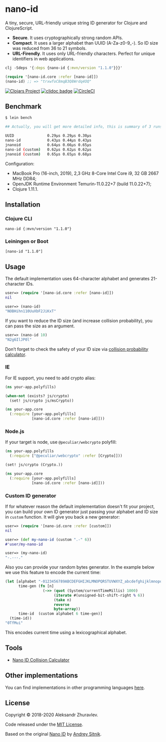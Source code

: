 # nano-id

A tiny, secure, URL-friendly unique string ID generator for Clojure and ClojureScript.

- **Secure**. It uses cryptographically strong random APIs.
- **Compact**. It uses a larger alphabet than UUID (A-Za-z0-9_-). So ID size was reduced from 36 to 21 symbols.
- **URL-Firendly**. It uses only URL-friendly characters. Perfect for unique identifiers in web applications.

```clojure
clj -Sdeps '{:deps {nano-id {:mvn/version "1.1.0"}}}'

(require '[nano-id.core :refer [nano-id]])
(nano-id) ;; => "trxwfoC8mqB3Q8Wrdq4OQ"
```

[![Clojars Project](https://img.shields.io/clojars/v/nano-id.svg)](https://clojars.org/nano-id)
[![cljdoc badge](https://cljdoc.org/badge/nano-id/nano-id)](https://cljdoc.org/d/nano-id/nano-id/CURRENT)
[![CircleCI](https://circleci.com/gh/zelark/nano-id/tree/master.svg?style=svg)](https://circleci.com/gh/zelark/nano-id/tree/master)

## Benchmark

```bash
$ lein bench

## Actually, you will get more detailed info, this is summary of 3 runs.

UUID               0.29µs 0.29µs 0.30µs
nano-id            0.43µs 0.44µs 0.43µs
jnanoid            0.64µs 0.66µs 0.65µs
nano-id (custom)   0.62µs 0.62µs 0.62µs
jnanoid (custom)   0.65µs 0.65µs 0.68µs
```

Configuration:

- MacBook Pro (16-inch, 2019), 2,3 GHz 8-Core Intel Core i9, 32 GB 2667 MHz DDR4;
- OpenJDK Runtime Environment Temurin-11.0.22+7 (build 11.0.22+7);
- Clojure 1.11.1.

## Installation

### Clojure CLI

`nano-id {:mvn/version "1.1.0"}`

### Leiningen or Boot

`[nano-id "1.1.0"]`

## Usage
The default implementation uses 64-character alphabet and generates 21-character IDs.
```clojure
user=> (require '[nano-id.core :refer [nano-id]])
nil

user=> (nano-id)
"NOBHihn110UuXbF2JiKxT"
```

If you want to reduce the ID size (and increase collision probability), you can pass the size as an argument.
```clojure
user=> (nano-id 10)
"N2g6IlJP0l"
```
Don’t forget to check the safety of your ID size via [collision probability calculator](https://zelark.github.io/nano-id-cc/).

### IE
For IE support, you need to add crypto alias:
```clojure
(ns your-app.polyfills)

(when-not (exists? js/crypto)
  (set! js/crypto js/msCrypto))
```

```clojure
(ns your-app.core
  (:require [your-app.polyfills]
            [nano-id.core :refer [nano-id]]))
```

### Node.js
If your target is node, use `@peculiar/webcrypto` polyfill:

```clojure
(ns your-app.polyfills
  (:require ["@peculiar/webcrypto" :refer [Crypto]]))

(set! js/crypto (Crypto.))
```

```clojure
(ns your-app.core
  (:require [your-app.polyfills]
            [nano-id.core :refer [nano-id]]))
```

### Custom ID generator
If for whatever reason the default implementation doesn't fit your project, you can build your own ID generator just passing your alphabet and ID size in `custom` function. It will give you back a new generator:
```clojure
user=> (require '[nano-id.core :refer [custom]])
nil

user=> (def my-nano-id (custom ".-" 6))
#'user/my-nano-id

user=> (my-nano-id)
"-.---."
```

Also you can provide your random bytes generator. In the example below we use this feature to encode the current time:
```clojure
(let [alphabet "-0123456789ABCDEFGHIJKLMNOPQRSTUVWXYZ_abcdefghijklmnopqrstuvwxyz"
      time-gen (fn [n]
                 (->> (quot (System/currentTimeMillis) 1000)
                      (iterate #(unsigned-bit-shift-right % 6))
                      (take n)
                      reverse
                      byte-array))
      time-id  (custom alphabet 6 time-gen)]
  (time-id))
"0TfMui"
```
This encodes current time using a lexicographical alphabet.

## Tools
- [Nano ID Collision Calculator](https://zelark.github.io/nano-id-cc/)

## Other implementations
You can find implementations in other programming languages [here](https://github.com/ai/nanoid#other-programming-languages).

## License
Copyright © 2018-2020 Aleksandr Zhuravlev.

Code released under the [MIT License](https://github.com/zelark/nano-id/blob/master/LICENSE).

Based on the original [Nano ID](https://github.com/ai/nanoid) by [Andrey Sitnik](https://github.com/ai/).
